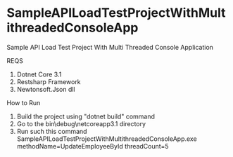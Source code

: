 # SampleAPILoadTestProjectWithMultithreadedConsoleApp
Sample API Load Test Project With Multi Threaded Console Application

REQS

 1) Dotnet Core 3.1
 2) Restsharp Framework
 3) Newtonsoft.Json dll

How to Run 
1) Build the project using  "dotnet build" command
2) Go to the bin\debug\netcoreapp3.1 directory
3) Run such this command SampleAPILoadTestProjectWithMultithreadedConsoleApp.exe methodName=UpdateEmployeeById threadCount=5
